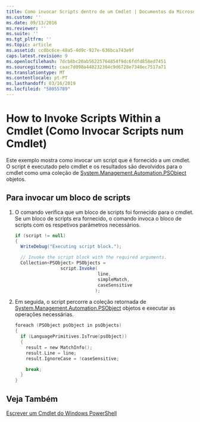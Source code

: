 ```yaml
---
title: Como invocar Scripts dentro de um Cmdlet | Documentos da Microsoft
ms.custom: ''
ms.date: 09/13/2016
ms.reviewer: ''
ms.suite: ''
ms.tgt_pltfrm: ''
ms.topic: article
ms.assetid: cc0bc6ce-48a5-4d9c-927e-636bca743e9f
caps.latest.revision: 9
ms.openlocfilehash: 7dcb8bc20ab56225764854f9dc6fdfd858ed7451
ms.sourcegitcommit: caac7d098a448232304c9d6728e7340ec7517a71
ms.translationtype: MT
ms.contentlocale: pt-PT
ms.lasthandoff: 03/16/2019
ms.locfileid: "58055789"
---
```

# <a name="how-to-invoke-scripts-within-a-cmdlet"></a>How to Invoke Scripts Within a Cmdlet (Como Invocar Scripts num Cmdlet)

Este exemplo mostra como invocar um script que é fornecido a um cmdlet. O script é executado pelo cmdlet e os resultados são devolvidos para o cmdlet como uma coleção de [System.Management.Automation.PSObject](/dotnet/api/System.Management.Automation.PSObject) objetos.

## <a name="to-invoke-a-script-block"></a>Para invocar um bloco de scripts

1. O comando verifica que um bloco de scripts foi fornecido para o cmdlet. Se um bloco de scripts era fornecido, o comando invoca o bloco de scripts com os respetivos parâmetros necessários.

    ```csharp
    if (script != null)
    {
      WriteDebug("Executing script block.");

      // Invoke the script block with the required arguments.
      Collection<PSObject> PSObjects =
                     script.Invoke(
                                   line,
                                   simpleMatch,
                                   caseSensitive
                                  );
    ```

2. Em seguida, o script percorre a coleção retornada de [System.Management.Automation.PSObject](/dotnet/api/System.Management.Automation.PSObject) objetos e executar as operações necessárias.

    ```c
    foreach (PSObject psObject in psObjects)
    {
      if (LanguagePrimitives.IsTrue(psObject))
      {
        result = new MatchInfo();
        result.Line = line;
        result.IgnoreCase = !caseSensitive;

        break;
      }
    }

    ```

## <a name="see-also"></a>Veja Também

[Escrever um Cmdlet do Windows PowerShell](./writing-a-windows-powershell-cmdlet.md)
